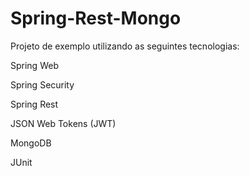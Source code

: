 # Spring-Rest-Mongo

Projeto de exemplo utilizando as seguintes tecnologias:

Spring Web

Spring Security

Spring Rest

JSON Web Tokens (JWT)

MongoDB

JUnit


